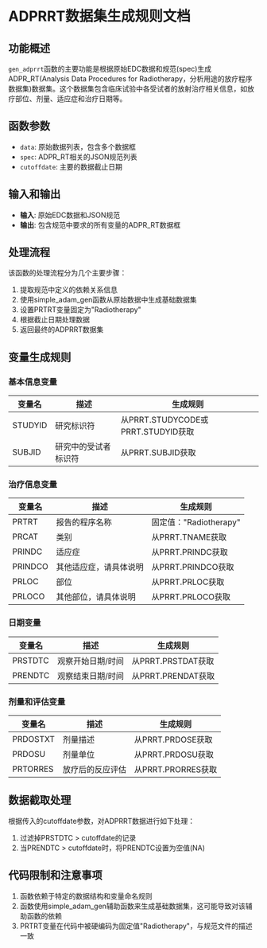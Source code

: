 # ADPRRT数据集生成规则文档

## 功能概述

`gen_adprrt`函数的主要功能是根据原始EDC数据和规范(spec)生成ADPR_RT(Analysis Data Procedures for Radiotherapy，分析用途的放疗程序数据集)数据集。这个数据集包含临床试验中各受试者的放射治疗相关信息，如放疗部位、剂量、适应症和治疗日期等。

## 函数参数

- `data`: 原始数据列表，包含多个数据框
- `spec`: ADPR_RT相关的JSON规范列表
- `cutoffdate`: 主要的数据截止日期

## 输入和输出

- **输入**: 原始EDC数据和JSON规范
- **输出**: 包含规范中要求的所有变量的ADPR_RT数据框

## 处理流程

该函数的处理流程分为几个主要步骤：

1. 提取规范中定义的依赖关系信息
2. 使用simple_adam_gen函数从原始数据中生成基础数据集
3. 设置PRTRT变量固定为"Radiotherapy"
4. 根据截止日期处理数据
5. 返回最终的ADPRRT数据集

## 变量生成规则

### 基本信息变量

| 变量名 | 描述 | 生成规则 |
|--------|------|----------|
| STUDYID | 研究标识符 | 从PRRT.STUDYCODE或PRRT.STUDYID获取 |
| SUBJID | 研究中的受试者标识符 | 从PRRT.SUBJID获取 |

### 治疗信息变量

| 变量名 | 描述 | 生成规则 |
|--------|------|----------|
| PRTRT | 报告的程序名称 | 固定值："Radiotherapy" |
| PRCAT | 类别 | 从PRRT.TNAME获取 |
| PRINDC | 适应症 | 从PRRT.PRINDC获取 |
| PRINDCO | 其他适应症，请具体说明 | 从PRRT.PRINDCO获取 |
| PRLOC | 部位 | 从PRRT.PRLOC获取 |
| PRLOCO | 其他部位，请具体说明 | 从PRRT.PRLOCO获取 |

### 日期变量

| 变量名 | 描述 | 生成规则 |
|--------|------|----------|
| PRSTDTC | 观察开始日期/时间 | 从PRRT.PRSTDAT获取 |
| PRENDTC | 观察结束日期/时间 | 从PRRT.PRENDAT获取 |

### 剂量和评估变量

| 变量名 | 描述 | 生成规则 |
|--------|------|----------|
| PRDOSTXT | 剂量描述 | 从PRRT.PRDOSE获取 |
| PRDOSU | 剂量单位 | 从PRRT.PRDOSU获取 |
| PRTORRES | 放疗后的反应评估 | 从PRRT.PRORRES获取 |

## 数据截取处理

根据传入的cutoffdate参数，对ADPRRT数据进行如下处理：

1. 过滤掉PRSTDTC > cutoffdate的记录
2. 当PRENDTC > cutoffdate时，将PRENDTC设置为空值(NA)

## 代码限制和注意事项

1. 函数依赖于特定的数据结构和变量命名规则
2. 函数使用simple_adam_gen辅助函数来生成基础数据集，这可能导致对该辅助函数的依赖
3. PRTRT变量在代码中被硬编码为固定值"Radiotherapy"，与规范文件的描述一致